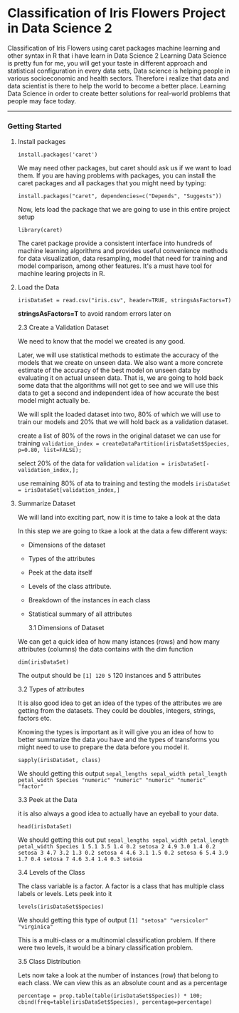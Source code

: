 # Classification of Iris Flowers Project in Data Science 2

Classification of Iris Flowers using caret packages machine learning and other syntax in R that i have learn in Data Science 2
Learning Data Science is pretty fun for me, you will get your taste in different approach and statistical configuration in every data sets, Data science is helping people in various socioeconomic and health sectors. Therefore i realize that data and data scientist is there to help the world to become a better place. Learning Data Science in order to create better solutions for real-world problems that people may face today.

---

### Getting Started

1.  Install packages

    `install.packages('caret')`

    We may need other packages, but caret should ask us if we want to load them. If you are having problems with packages, you can install the caret packages and all packages that you might need by typing:

    `install.packages("caret", dependencies=c("Depends", "Suggests"))`

    Now, lets load the package that we are going to use in this entire project setup

    `library(caret)`

    The caret package provide a consistent interface into hundreds of machine learning algorithms and provides useful convenience methods for data visualization, data resampling, model that need for training and model comparison, among other features. It's a must have tool for machine learing projects in R.

2.  Load the Data

    `irisDataSet = read.csv("iris.csv", header=TRUE, stringsAsFactors=T)`

    **stringsAsFactors=T** to avoid random errors later on

    2.3 Create a Validation Dataset

    We need to know that the model we created is any good.

    Later, we will use statistical methods to estimate the accuracy of the models that we create on unseen data. We also want a more concrete estimate of the accuracy of the best model on unseen data by evaluating it on actual unseen data.
    That is, we are going to hold back some data that the algorithms will not get to see and we will use this data to get a second and independent idea of how accurate the best model might actually be.

    We will split the loaded dataset into two, 80% of which we will use to train our models and 20% that we will hold back as a validation dataset.

    create a list of 80% of the rows in the original dataset we can use for training
    `validation_index = createDataPartition(irisDataSet$Species, p=0.80, list=FALSE);`

    select 20% of the data for validation
    `validation = irisDataSet[-validation_index,];`

    use remaining 80% of ata to training and testing the models
    `irisDataSet = irisDataSet[validation_index,]`

3.  Summarize Dataset

    We will land into exciting part, now it is time to take a look at the data

    In this step we are going to tkae a look at the data a few different ways:

    - Dimensions of the dataset
    - Types of the attributes
    - Peek at the data itself
    - Levels of the class attribute.
    - Breakdown of the instances in each class
    - Statistical summary of all attributes

      3.1 Dimensions of Dataset

    We can get a quick idea of how many istances (rows) and how many attributes (columns) the data contains with the dim function

    `dim(irisDataSet)`

    The output should be `[1] 120 5` 120 instances and 5 attributes

    3.2 Types of attributes

    It is also good idea to get an idea of the types of the attributes we are getting from the datasets. They could be doubles, integers, strings, factors etc.

    Knowing the types is important as it will give you an idea of how to better summarize the data you have and the types of transforms you might need to use to prepare the data before you model it.

    `sapply(irisDataSet, class)`

    We should getting this output `sepal_lengths sepal_width petal_length petal_width Species "numeric" "numeric" "numeric" "numeric" "factor"`

    3.3 Peek at the Data

    it is also always a good idea to actually have an eyeball to your data.

    `head(irisDataSet)`

    We should getting this out put `sepal_lengths sepal_width petal_length petal_width Species 1 5.1 3.5 1.4 0.2 setosa 2 4.9 3.0 1.4 0.2 setosa 3 4.7 3.2 1.3 0.2 setosa 4 4.6 3.1 1.5 0.2 setosa 6 5.4 3.9 1.7 0.4 setosa 7 4.6 3.4 1.4 0.3 setosa`

    3.4 Levels of the Class

    The class variable is a factor. A factor is a class that has multiple class labels or levels. Lets peek into it

    `levels(irisDataSet$Species)`

    We should getting this type of output `[1] "setosa" "versicolor" "virginica"`

    This is a multi-class or a multinomial classification problem. If there were two levels, it would be a binary classification problem.

    3.5 Class Distribution

    Lets now take a look at the number of instances (row) that belong to each class. We can view this as an absolute count and as a percentage

    `percentage = prop.table(table(irisDataSet$Species)) * 100; cbind(freq=table(irisDataSet$Species), percentage=percentage)`
